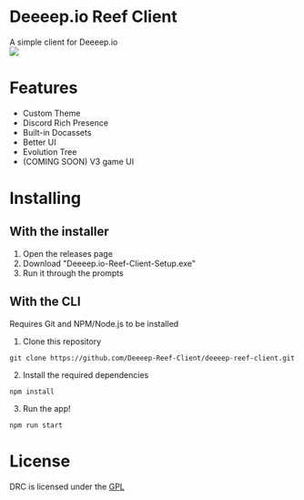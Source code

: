 # Deeeep.io Reef Client  

A simple client for Deeeep.io  
![](https://avatars.githubusercontent.com/u/111871339)

# Features  

- Custom Theme  
- Discord Rich Presence  
- Built-in Docassets  
- Better UI  
- Evolution Tree  
- (COMING SOON) V3 game UI  
                    
# Installing  

## With the installer  

1. Open the releases page  
2. Download "Deeeep.io-Reef-Client-Setup.exe"  
3. Run it through the prompts  

## With the CLI  

Requires Git and NPM/Node.js to be installed
1. Clone this repository
```
git clone https://github.com/Deeeep-Reef-Client/deeeep-reef-client.git
```
2. Install the required dependencies  
```
npm install
```

3. Run the app!  
```
npm run start
```

# License  
DRC is licensed under the [GPL](https://www.gnu.org/licenses/gpl-3.0.en.html)  